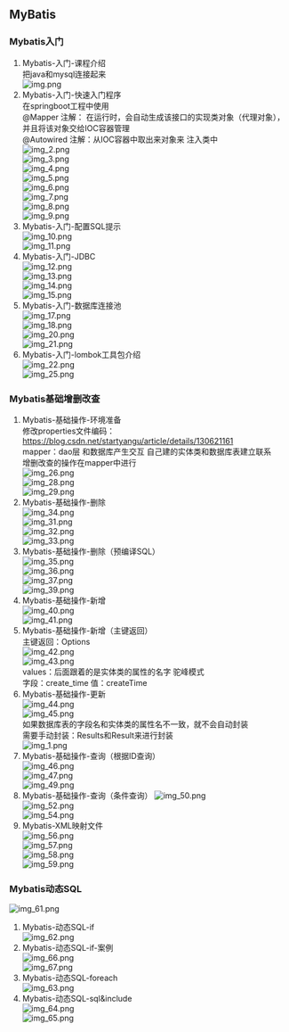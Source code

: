 ##  MyBatis    
### Mybatis入门  
1.  Mybatis-入门-课程介绍  
把java和mysql连接起来  
![img.png](image/image9/img.png)  
2.  Mybatis-入门-快速入门程序  
在springboot工程中使用  
@Mapper 注解： 在运行时，会自动生成该接口的实现类对象（代理对象），并且将该对象交给IOC容器管理  
@Autowired 注解：从IOC容器中取出来对象来 注入类中    
![img_2.png](image/image9/img_2.png)  
![img_3.png](image/image9/img_3.png)  
![img_4.png](image/image9/img_4.png)  
![img_5.png](image/image9/img_5.png)  
![img_6.png](image/image9/img_6.png)  
![img_7.png](image/image9/img_7.png)  
![img_8.png](image/image9/img_8.png)  
![img_9.png](image/image9/img_9.png)  
3.  Mybatis-入门-配置SQL提示  
![img_10.png](image/image9/img_10.png)  
![img_11.png](image/image9/img_11.png)  
4.  Mybatis-入门-JDBC  
![img_12.png](image/image9/img_12.png)  
![img_13.png](image/image9/img_13.png)  
![img_14.png](image/image9/img_14.png)  
![img_15.png](image/image9/img_15.png)  
5.  Mybatis-入门-数据库连接池  
![img_17.png](image/image9/img_17.png)  
![img_18.png](image/image9/img_18.png)  
![img_20.png](image/image9/img_20.png)  
![img_21.png](image/image9/img_21.png)  
6.  Mybatis-入门-lombok工具包介绍  
![img_22.png](image/image9/img_22.png)  
![img_25.png](image/image9/img_25.png)  


### Mybatis基础增删改查    
1.  Mybatis-基础操作-环境准备    
修改properties文件编码：https://blog.csdn.net/startyangu/article/details/130621161  
mapper：dao层 和数据库产生交互  自己建的实体类和数据库表建立联系  
增删改查的操作在mapper中进行  
![img_26.png](image/image9/img_26.png)  
![img_28.png](image/image9/img_28.png)  
![img_29.png](image/image9/img_29.png)  
2.  Mybatis-基础操作-删除      
![img_34.png](image/image9/img_34.png)  
![img_31.png](image/image9/img_31.png)  
![img_32.png](image/image9/img_32.png)  
![img_33.png](image/image9/img_33.png)  
3.  Mybatis-基础操作-删除（预编译SQL）   
![img_35.png](image/image9/img_35.png)  
![img_36.png](image/image9/img_36.png)  
![img_37.png](image/image9/img_37.png)  
![img_39.png](image/image9/img_39.png)  
4.  Mybatis-基础操作-新增    
![img_40.png](image/image9/img_40.png)  
![img_41.png](image/image9/img_41.png)  
5.  Mybatis-基础操作-新增（主键返回）   
主键返回：Options  
![img_42.png](image/image9/img_42.png)  
![img_43.png](image/image9/img_43.png)  
values：后面跟着的是实体类的属性的名字 驼峰模式  
字段：create_time   值：createTime  
6.  Mybatis-基础操作-更新    
![img_44.png](image/image9/img_44.png)  
![img_45.png](image/image9/img_45.png)  
如果数据库表的字段名和实体类的属性名不一致，就不会自动封装  
需要手动封装：Results和Result来进行封装  
![img_1.png](img_1.png)      
7.  Mybatis-基础操作-查询（根据ID查询）  
![img_46.png](image/image9/img_46.png)  
![img_47.png](image/image9/img_47.png)  
![img_49.png](image/image9/img_49.png)  
8.  Mybatis-基础操作-查询（条件查询） 
![img_50.png](image/image9/img_50.png)  
![img_52.png](image/image9/img_52.png)  
![img_54.png](image/image9/img_54.png)  
9.  Mybatis-XML映射文件  
![img_56.png](image/image9/img_56.png)  
![img_57.png](image/image9/img_57.png)  
![img_58.png](image/image9/img_58.png)  
![img_59.png](image/image9/img_59.png)  

### Mybatis动态SQL  
![img_61.png](image/image9/img_61.png)  
1.  Mybatis-动态SQL-if   
![img_62.png](image/image9/img_62.png)  
2.  Mybatis-动态SQL-if-案例    
![img_66.png](image/image9/img_66.png)  
![img_67.png](image/image9/img_67.png)  
3.  Mybatis-动态SQL-foreach   
![img_63.png](image/image9/img_63.png)  
4.  Mybatis-动态SQL-sql&include  
![img_64.png](image/image9/img_64.png)  
![img_65.png](image/image9/img_65.png)  











 